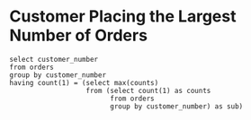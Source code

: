 # Customer Placing the Largest Number of Orders
```
select customer_number
from orders
group by customer_number
having count(1) = (select max(counts)
                   from (select count(1) as counts
                         from orders
                         group by customer_number) as sub)
```
